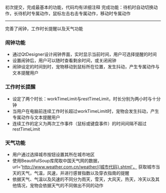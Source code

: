 初次提交，完成最基本的功能，代码均有详细注释
完成功能：待机时自动切换动作，长待机时专属动作，鼠标左击右击专属动作，移动时专属动作

---
完善了闹钟，工作时长提醒以及天气功能

### 闹钟功能
* 通过QtDesigner设计闹钟界面，实时显示当前时间，用户可选择提醒的时间
* 设置闹钟后，用户可以随时查看剩余时间，或关闭闹钟
* 闹钟设定的时间到时，宠物移动到鼠标所在位置，发生抖动，产生专属动作与文本提醒用户

### 工作时长提醒
* 设定了两个时长：workTimeLimit与restTimeLimit，时长分别为两小时与十分钟
* 当用户在电脑前连续工作时长超过workTimeLimit时，宠物会发生抖动，产生专属动作与文本提醒用户
* 连续工作的定义为两次工作事件（鼠标或键盘事件）的时间间隔不超过restTimeLimit

### 天气功能
* 用户通过选择城市按钮设置其所在城市地区
* 使用BeautifulSoup库爬取中国天气网的数据，url='http://www.weather.com.cn/weather/{城市代码}.shtml'，
获取城市当天的天气，气温，风速，并进行感冒指数以及穿衣指南的提醒
* 依据天气、气温以及风速的不同分为雨天，雪天，大风天，热天，冷天以及其他情况，宠物会依据天气的不同做出不同的动作


